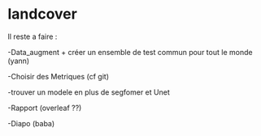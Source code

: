 # landcover
Il reste a faire :

-Data_augment + créer un ensemble de test commun pour tout le monde (yann)

-Choisir des Metriques (cf git)

-trouver un modele en plus de segfomer et Unet

-Rapport (overleaf ??)

-Diapo (baba)
